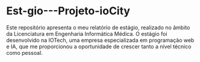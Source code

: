 # Est-gio---Projeto-ioCity
Este repositório apresenta o meu relatório de estágio, realizado no âmbito da Licenciatura em Engenharia Informática Médica.  O estágio foi desenvolvido na IOTech, uma empresa especializada em programação web e IA, que me proporcionou a oportunidade de crescer tanto a nível técnico como pessoal.
